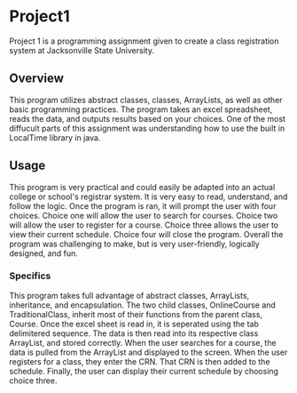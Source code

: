 # Project1

Project 1 is a programming assignment given to create a class registration system at Jacksonville State University.


## Overview
This program utilizes abstract classes, classes, ArrayLists, as well as other basic programming practices. The program takes an excel spreadsheet, reads the data, and outputs results based on your choices. One of the most diffucult parts of this assignment was understanding how to use the built in LocalTime library in java.

## Usage
This program is very practical and could easily be adapted into an actual college or school's registrar system. It is very easy to read, understand, and follow the logic. Once the program is ran, it will prompt the user with four choices. Choice one will allow the user to search for courses. Choice two will allow the user to register for a course. Choice three allows the user to view their current schedule. Choice four will close the program. Overall the program was challenging to make, but is very user-friendly, logically designed, and fun.


### Specifics
This program takes full advantage of abstract classes, ArrayLists, inheritance, and encapsulation. The two child classes, OnlineCourse and TraditionalClass, inherit most of their functions from the parent class, Course. Once the excel sheet is read in, it is seperated using the tab delimitered sequence. The data is then read into its respective class ArrayList, and stored correctly. When the user searches for a course, the data is pulled from the ArrayList and displayed to the screen. When the user registers for a class, they enter the CRN. That CRN is then added to the schedule. Finally, the user can display their current schedule by choosing choice three. 

